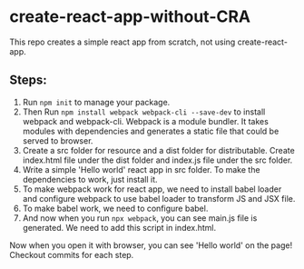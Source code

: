 # create-react-app-without-CRA
This repo creates a simple react app from scratch, not using create-react-app.

## Steps:
1. Run `npm init` to manage your package.
1. Then Run `npm install webpack webpack-cli --save-dev` to install webpack and webpack-cli.
    Webpack is a module bundler. It takes modules with dependencies and generates a static file that could be served to browser.
1. Create a src folder for resource and a dist folder for distributable. Create index.html file under the dist folder and index.js file under the src folder.
1. Write a simple 'Hello world' react app in src folder. To make the dependencies to work, just install it.
1. To make webpack work for react app, we need to install babel loader and configure webpack to use babel loader to transform JS and JSX file.
1. To make babel work, we need to configure babel.
1. And now when you run `npx webpack`, you can see main.js file is generated. We need to add this script in index.html.

Now when you open it with browser, you can see 'Hello world' on the page! Checkout commits for each step.
